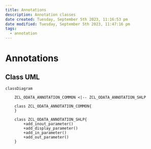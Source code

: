 ```yaml
---
title: Annotations
description: Annotation classes
date created: Tuesday, September 5th 2023, 11:16:53 pm
date modified: Tuesday, September 5th 2023, 11:47:16 pm
tags:
  - annotation
---
```

# Annotations


## Class UML

```mermaid
classDiagram

	ZCL_ODATA_ANNOTATION_COMMON <|-- ZCL_ODATA_ANNOTATION_SHLP

	class ZCL_ODATA_ANNOTATION_COMMON{
	}

	class ZCL_ODATA_ANNOTATION_SHLP{
		+add_inout_parameter()
		+add_display_parameter()
		+add_in_parameter()
		+add_out_parameter()
	}

```

